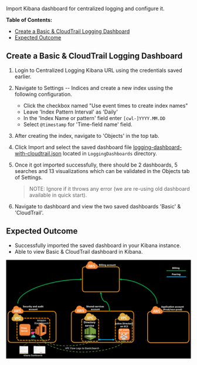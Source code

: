 Import Kibana dashboard for centralized logging and configure it.

**Table of Contents:**
-   [Create a Basic & CloudTrail Logging Dashboard](#create-a-basic--cloudtrail-logging-dashboard)
-   [Expected Outcome](expected-outcome)

## Create a Basic & CloudTrail Logging Dashboard

1.  Login to Centralized Logging Kibana URL using the credentials saved earlier.

2.  Navigate to Settings -- Indices and create a new index ussing the following configuration.
    *   Click the checkbox named "Use event times to create index names"
    *   Leave 'Index Pattern Interval' as 'Daily'
    *   In the 'Index Name or pattern' field enter `[cwl-]YYYY.MM.DD`
    *   Select `@timestamp` for 'Time-field name' field.

3.  After creating the index, navigate to 'Objects' in the top tab.

4.  Click Import and select the saved dashboard file [logging-dashboard-with-cloudtrail.json](../LoggingDashboards/logging-dashboard-with-cloudtrail.json) located in `LoggingDashboards` directory.

5.  Once it got imported successfully, there should be 2 dashboards, 5 searches and 13 visualizations which can be validated in the Objects tab of Settings.
    > NOTE: Ignore if it throws any error (we are re-using old dashboard available in quick start).

6.  Navigate to dashboard and view the two saved dashboards 'Basic' & 'CloudTrail'.


## Expected Outcome
*   Successfully imported the saved dashboard in your Kibana instance.
*   Able to view Basic & CloudTrail dashboard in Kibana.

![configure-logging-dashboard-image](../images/configure-logging-dashboard.png)
